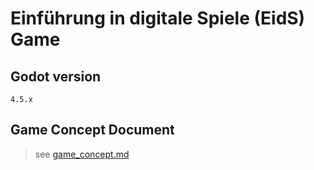 # Einführung in digitale Spiele (EidS) Game

## Godot version

`4.5.x`

## Game Concept Document

> see [game_concept.md](/game_concept.md)
